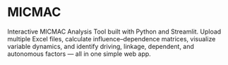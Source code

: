 # MICMAC
Interactive MICMAC Analysis Tool built with Python and Streamlit. Upload multiple Excel files, calculate influence–dependence matrices, visualize variable dynamics, and identify driving, linkage, dependent, and autonomous factors — all in one simple web app.
